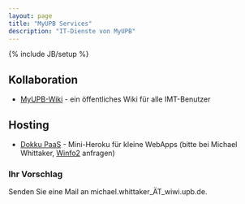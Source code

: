 ```yaml
---
layout: page
title: "MyUPB Services"
description: "IT-Dienste von MyUPB"
---
```

{% include JB/setup %}

## Kollaboration

* [MyUPB-Wiki](https://koala.uni-paderborn.de/wiki/4597894/) - ein öffentliches Wiki für alle IMT-Benutzer

## Hosting

* [Dokku PaaS](https://github.com/progrium/dokku) - Mini-Heroku für kleine WebApps (bitte bei Michael Whittaker, [Winfo2](http://www.upb.de/winfo2) anfragen)

### Ihr Vorschlag

Senden Sie eine Mail an michael.whittaker_ÄT_wiwi.upb.de.
